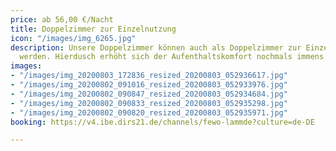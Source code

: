 ```yaml
---
price: ab 56,00 €/Nacht
title: Doppelzimmer zur Einzelnutzung
icon: "/images/img_6265.jpg"
description: Unsere Doppelzimmer können auch als Doppelzimmer zur Einzelnutzung gebucht
  werden. Hierdusch erhöht sich der Aufenthaltskomfort nochmals immens.
images:
- "/images/img_20200803_172836_resized_20200803_052936617.jpg"
- "/images/img_20200802_091016_resized_20200803_052933976.jpg"
- "/images/img_20200802_090847_resized_20200803_052934684.jpg"
- "/images/img_20200802_090833_resized_20200803_052935298.jpg"
- "/images/img_20200802_090820_resized_20200803_052935971.jpg"
booking: https://v4.ibe.dirs21.de/channels/fewo-lammde?culture=de-DE

---
```

